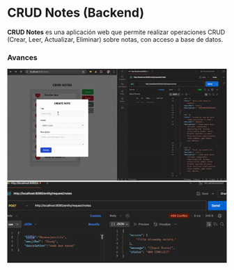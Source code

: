 # CRUD Notes (Backend)

**CRUD Notes** es una aplicación web que permite realizar operaciones CRUD (Crear, Leer, Actualizar, Eliminar) sobre notas, con acceso a base de datos.



### Avances
![getnotes](src/main/resources/assets/avances-img/create-note-angular-spring.gif)
![getnotes](src/main/resources/assets/avances-img/duplicated-title-catch.png)


